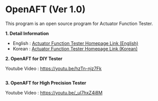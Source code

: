 # OpenAFT (Ver 1.0)
This program is an open source program for Actuator Function Tester.<br>

<b>1. Detail Information</b>
 - English : <a href="https://solenoid.or.kr/direct_eng.php?address=https://solenoid.or.kr/openactuator/open_AFT_eng.htm">Actuator Function Tester Homepage Link (English)</a>
 - Korean  : <a href="https://solenoid.or.kr/direct_kor.php?address=https://solenoid.or.kr/openactuator/open_AFT_kor.htm">Actuator Function Tester Homepage Link (Korean)</a>

<b>2. OpenAFT for DIY Tester </b>

Youtube Video : https://youtu.be/hzTn-njz7Fk

<img src="http://www.solenoid.or.kr/openactuator/OpenAFT/DIY_Tester.jpg" border="0" alt="">


<b>3. OpenAFT for High Precision Tester </b>

Youtube Video : https://youtu.be/_ul7hxZ4i8M

<img src="http://www.solenoid.or.kr/openactuator/OpenAFT/High_Precision_Tester.jpg" border="0" alt="">
